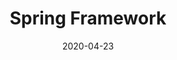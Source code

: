 ---
# Data dodania informacji o wydarzeniu
date: 2020-04-23
# Data wydarzenia
event_date: 2020-05-07
title: "Spring Framework"
lokalizacja: kursspring
prowadzacy: spring
evenea_link:
type: meetup
meetup_link: https://kursy.sages.pl/spring-masterclass/
cena: w przedsprzedaży od 699 PLN
slideshare:
opis:
  informacje: empty
  program: empty
  uwaga: empty
---